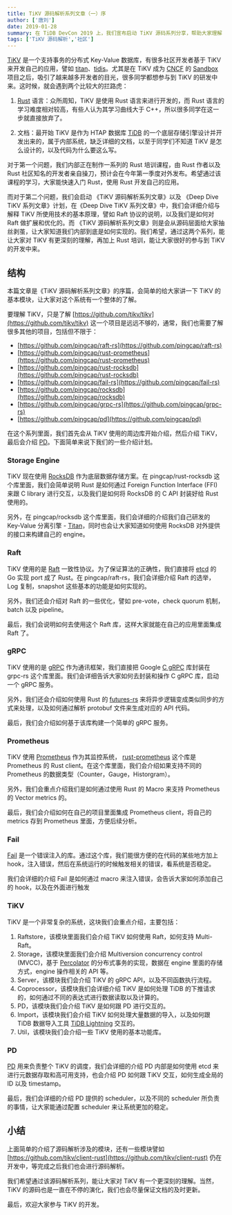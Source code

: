 ```yaml
---
title: TiKV 源码解析系列文章（一）序
author: ['唐刘']
date: 2019-01-28
summary: 在 TiDB DevCon 2019 上，我们宣布启动 TiKV 源码系列分享，帮助大家理解 TiKV 的技术细节。本文为本系列文章的第一篇。
tags: ['TiKV 源码解析','社区']
---
```


[TiKV](https://github.com/tikv/tikv) 是一个支持事务的分布式 Key-Value 数据库，有很多社区开发者基于 TiKV 来开发自己的应用，譬如 [titan](https://github.com/distributedio/titan)、[tidis](https://github.com/yongman/tidis)。尤其是在 TiKV 成为 [CNCF](https://www.cncf.io/) 的 [Sandbox](https://www.cncf.io/blog/2018/08/28/cncf-to-host-tikv-in-the-sandbox/) 项目之后，吸引了越来越多开发者的目光，很多同学都想参与到 TiKV 的研发中来。这时候，就会遇到两个比较大的拦路虎：

1. [Rust](https://www.rust-lang.org/) 语言：众所周知，TiKV 是使用 Rust 语言来进行开发的，而 Rust 语言的学习难度相对较高，有些人认为其学习曲线大于 C++，所以很多同学在这一步就直接放弃了。

2. 文档：最开始 TiKV 是作为 HTAP 数据库 [TiDB](https://github.com/pingcap/tidb) 的一个底层存储引擎设计并开发出来的，属于内部系统，缺乏详细的文档，以至于同学们不知道 TiKV 是怎么设计的，以及代码为什么要这么写。

对于第一个问题，我们内部正在制作一系列的 Rust 培训课程，由 Rust 作者以及 Rust 社区知名的开发者亲自操刀，预计会在今年第一季度对外发布。希望通过该课程的学习，大家能快速入门 Rust，使用 Rust 开发自己的应用。

而对于第二个问题，我们会启动 《TiKV 源码解析系列文章》以及 《Deep Dive TiKV 系列文章》计划，在《Deep Dive TiKV 系列文章》中，我们会详细介绍与解释 TiKV 所使用技术的基本原理，譬如 Raft 协议的说明，以及我们是如何对 Raft 做扩展和优化的。而 《TiKV 源码解析系列文章》则是会从源码层面给大家抽丝剥茧，让大家知道我们内部到底是如何实现的。我们希望，通过这两个系列，能让大家对 TiKV 有更深刻的理解，再加上 Rust 培训，能让大家很好的参与到 TiKV 的开发中来。

## 结构

本篇文章是《TiKV 源码解析系列文章》的序篇，会简单的给大家讲一下 TiKV 的基本模块，让大家对这个系统有一个整体的了解。

要理解 TiKV，只是了解 [https://github.com/tikv/tikv](https://github.com/tikv/tikv) 这一个项目是远远不够的，通常，我们也需要了解很多其他的项目，包括但不限于：

- [https://github.com/pingcap/raft-rs](https://github.com/pingcap/raft-rs)
- [https://github.com/pingcap/rust-prometheus](https://github.com/pingcap/rust-prometheus)
- [https://github.com/pingcap/rust-rocksdb](https://github.com/pingcap/rust-rocksdb)
- [https://github.com/pingcap/fail-rs](https://github.com/pingcap/fail-rs)
- [https://github.com/pingcap/rocksdb](https://github.com/pingcap/rocksdb)
- [https://github.com/pingcap/grpc-rs](https://github.com/pingcap/grpc-rs)
- [https://github.com/pingcap/pd](https://github.com/pingcap/pd)

在这个系列里面，我们首先会从 TiKV 使用的周边库开始介绍，然后介绍 TiKV，最后会介绍 [PD](https://github.com/pingcap/pd)。下面简单来说下我们的一些介绍计划。

### Storage Engine

TiKV 现在使用 [RocksDB](https://github.com/facebook/rocksdb) 作为底层数据存储方案。在 pingcap/rust-rocksdb 这个库里面，我们会简单说明 Rust 是如何通过 Foreign Function Interface (FFI) 来跟 C library 进行交互，以及我们是如何将 RocksDB 的 C API 封装好给 Rust 使用的。

另外，在 pingcap/rocksdb 这个库里面，我们会详细的介绍我们自己研发的 Key-Value 分离引擎 - [Titan](https://github.com/pingcap/rocksdb/tree/titan-5.15)，同时也会让大家知道如何使用 RocksDB 对外提供的接口来构建自己的 engine。

### Raft

TiKV 使用的是 [Raft](https://raft.github.io/) 一致性协议。为了保证算法的正确性，我们直接将 [etcd](https://github.com/etcd-io/etcd) 的 Go 实现 port 成了 Rust。在 pingcap/raft-rs，我们会详细介绍 Raft 的选举，Log 复制，snapshot 这些基本的功能是如何实现的。

另外，我们还会介绍对 Raft 的一些优化，譬如 pre-vote，check quorum 机制，batch 以及 pipeline。

最后，我们会说明如何去使用这个 Raft 库，这样大家就能在自己的应用里面集成 Raft 了。

### gRPC

TiKV 使用的是 [gRPC](https://grpc.io/) 作为通讯框架，我们直接把 Google [C gRPC](https://github.com/grpc/grpc) 库封装在 grpc-rs 这个库里面。我们会详细告诉大家如何去封装和操作 C gRPC 库，启动一个 gRPC 服务。

另外，我们还会介绍如何使用 Rust 的 [futures-rs](https://github.com/rust-lang-nursery/futures-rs) 来将异步逻辑变成类似同步的方式来处理，以及如何通过解析 protobuf 文件来生成对应的 API 代码。

最后，我们会介绍如何基于该库构建一个简单的 gRPC 服务。

### Prometheus

TiKV 使用 [Prometheus](https://prometheus.io/) 作为其监控系统， [rust-prometheus](https://github.com/pingcap/rust-prometheus) 这个库是 Prometheus 的 Rust client。在这个库里面，我们会介绍如果支持不同的 Prometheus 的数据类型（Counter，Gauge，Historgram）。

另外，我们会重点介绍我们是如何通过使用 Rust 的 Macro 来支持 Prometheus 的 Vector metrics 的。

最后，我们会介绍如何在自己的项目里面集成 Prometheus client，将自己的 metrics 存到 Prometheus 里面，方便后续分析。

### Fail

[Fail](https://github.com/pingcap/fail-rs) 是一个错误注入的库。通过这个库，我们能很方便的在代码的某些地方加上 hook，注入错误，然后在系统运行的时候触发相关的错误，看系统是否稳定。

我们会详细的介绍 Fail 是如何通过 macro 来注入错误，会告诉大家如何添加自己的 hook，以及在外面进行触发

### TiKV

TiKV 是一个非常复杂的系统，这块我们会重点介绍，主要包括：

1. Raftstore，该模块里面我们会介绍 TiKV 如何使用 Raft，如何支持 Multi-Raft。
2. Storage，该模块里面我们会介绍 Multiversion concurrency control (MVCC)，基于 [Percolator](https://storage.googleapis.com/pub-tools-public-publication-data/pdf/36726.pdf) 的分布式事务的实现，数据在 engine 里面的存储方式，engine 操作相关的 API 等。
3. Server，该模块我们会介绍 TiKV 的 gRPC API，以及不同函数执行流程。
4. Coprocessor，该模块我们会详细介绍 TiKV 是如何处理 TiDB 的下推请求的，如何通过不同的表达式进行数据读取以及计算的。
5. PD，该模块我们会介绍 TiKV 是如何跟 PD 进行交互的。
6. Import，该模块我们会介绍 TiKV 如何处理大量数据的导入，以及如何跟 TiDB 数据导入工具 [TiDB Lightning](https://pingcap.com/docs-cn/stable/reference/tools/tidb-lightning/overview/) 交互的。
7. Util，该模块我们会介绍一些 TiKV 使用的基本功能库。

### PD

[PD](https://github.com/pingcap/pd) 用来负责整个 TiKV 的调度，我们会详细的介绍 PD 内部是如何使用 etcd 来进行元数据存取和高可用支持，也会介绍 PD 如何跟 TiKV 交互，如何生成全局的 ID 以及 timestamp。

最后，我们会详细的介绍 PD 提供的 scheduler，以及不同的 scheduler 所负责的事情，让大家能通过配置 scheduler 来让系统更加的稳定。

## 小结

上面简单的介绍了源码解析涉及的模块，还有一些模块譬如 [https://github.com/tikv/client-rust](https://github.com/tikv/client-rust) 仍在开发中，等完成之后我们也会进行源码解析。

我们希望通过该源码解析系列，能让大家对 TiKV 有一个更深刻的理解。当然，TiKV 的源码也是一直在不停的演化，我们也会尽量保证文档的及时更新。

最后，欢迎大家参与 TiKV 的开发。
